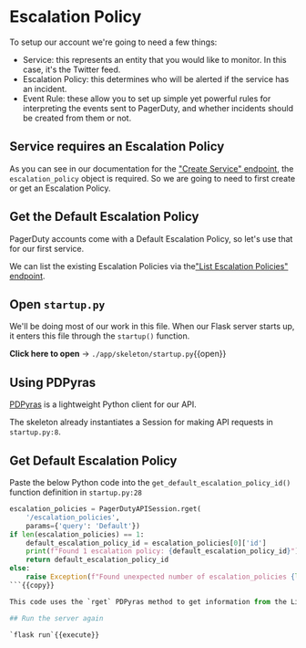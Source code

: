 # Escalation Policy

To setup our account we're going to need a few things:
 - Service: this represents an entity that you would like to monitor. In this case, it's the Twitter feed.
 - Escalation Policy: this determines who will be alerted if the service has an incident.
 - Event Rule: these allow you to set up simple yet powerful rules for interpreting the events sent to PagerDuty, and whether incidents should be created from them or not.

## Service requires an Escalation Policy

As you can see in our documentation for the ["Create Service" endpoint](https://developer.pagerduty.com/api-reference/reference/REST/openapiv3.json/paths/~1services/post), the `escalation_policy` object is required. So we are going to need to first create or get an Escalation Policy.

## Get the Default Escalation Policy

PagerDuty accounts come with a Default Escalation Policy, so let's use that for our first service.

We can list the existing Escalation Policies via the["List Escalation Policies" endpoint](https://developer.pagerduty.com/api-reference/reference/REST/openapiv3.json/paths/~1escalation_policies/get).

## Open `startup.py`

We'll be doing most of our work in this file. When our Flask server starts up, it enters this file through the `startup()` function.

**Click here to open** -> `./app/skeleton/startup.py`{{open}}

## Using PDPyras

[PDPyras](https://github.com/PagerDuty/pdpyras) is a lightweight Python client for our API.

The skeleton already instantiates a Session for making API requests in `startup.py:8`.

## Get Default Escalation Policy

Paste the below Python code into the `get_default_escalation_policy_id()` function definition in `startup.py:28`

```python
escalation_policies = PagerDutyAPISession.rget(
    '/escalation_policies',
    params={'query': 'Default'})
if len(escalation_policies) == 1:
    default_escalation_policy_id = escalation_policies[0]['id']
    print(f"Found 1 escalation policy: {default_escalation_policy_id}")
    return default_escalation_policy_id
else:
    raise Exception(f"Found unexpected number of escalation_policies {len(escalation_policy)}")
```{{copy}}

This code uses the `rget` PDPyras method to get information from the List Escalation Policies endpoint.

## Run the server again

`flask run`{{execute}}
